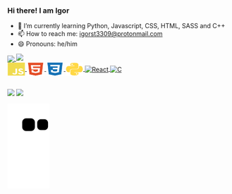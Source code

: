 ### Hi there! I am Igor

- 🌱 I’m currently learning Python, Javascript, CSS, HTML, SASS and C++
- 📫 How to reach me: igorst3309@protonmail.com
- 😄 Pronouns: he/him

<div>
  <a href="https://github.com/Bl4ssst">
  <img heigh="180em" align="center" src="https://github-readme-stats.vercel.app/api?username=Bl4ssst&show_icons=true&theme=radical&include_all_commits"> 
  <img heigh="180em" alig="center" src="https://github-readme-stats.vercel.app/api/top-langs/?username=Bl4ssst&layout=compact&langs_count=16&theme=radical&include_all_commits">
</div>  
  
<div>
  <img align="center" alt="Js" height="30" width="40" src="https://raw.githubusercontent.com/devicons/devicon/master/icons/javascript/javascript-plain.svg">
  <img align="center" alt="HTML" height="30" width="40" src="https://raw.githubusercontent.com/devicons/devicon/master/icons/html5/html5-plain.svg">
  <img align="center" alt="CSS" height="30" width="40" src="https://raw.githubusercontent.com/devicons/devicon/master/icons/css3/css3-plain.svg">
  <img align="center" alt="Python" height="30" width="40" src="https://raw.githubusercontent.com/devicons/devicon/master/icons/python/python-plain.svg">
  <img align="center" alt="React" height="30" width="40" src="https://devicons.railway.app/i/react.svg">
  <img align="center" alt="C" height="30" width="40" src="https://cdn.jsdelivr.net/gh/devicons/devicon/icons/c/c-plain.svg">
</div>
  
##
  
<div>
  <a href="www.linkedin.com/in/igor-moreira-2b906024a" target="_blank"><img src="https://img.shields.io/badge/-LinkedIn-%230077B5?style=for-the-badge&logo=linkedin&logoColor=white" target="_blank"></a>
  <a href="mailto:igorst3309@protonmail.com"><img src="https://img.shields.io/badge/Protonmail-00B2FF?style=for-the-badge&logo=protonmail&logoColor=white" target"_blank"></a>
</div>

  
![Snake animation](https://github.com/Bl4ssst/Bl4ssst/blob/output/github-contribution-grid-snake.svg)

